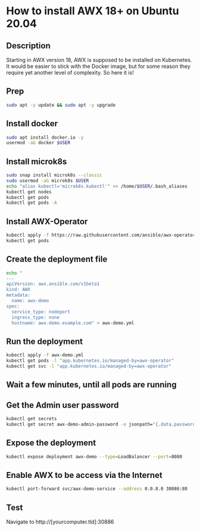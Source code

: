 How to install AWX 18+ on Ubuntu 20.04
==================================

Description
-----------
Starting in AWX version 18, AWX is supposed to be installed on Kubernetes. It would be easier to stick with the Docker image, but for some reason they require yet another level of complexity. So here it is!

Prep
----
```bash
sudo apt -y update && sudo apt -y upgrade
```

Install docker
--------------
```bash
sudo apt install docker.io -y
usermod -aG docker $USER
```

Install microk8s
----------------
```bash
sudo snap install microk8s --classic
sudo usermod -aG microk8s $USER
echo "alias kubectl='microk8s.kubectl'" >> /home/$USER/.bash_aliases
kubectl get nodes
kubectl get pods
kubectl get pods -A
```

Install AWX-Operator
--------------------
```bash
kubectl apply -f https://raw.githubusercontent.com/ansible/awx-operator/0.12.0/deploy/awx-operator.yaml
kubectl get pods
```

Create the deployment file
--------------------------
```bash
echo "
---
apiVersion: awx.ansible.com/v1beta1
kind: AWX
metadata:
  name: awx-demo
spec:
  service_type: nodeport
  ingress_type: none
  hostname: awx-demo.example.com" > awx-demo.yml
```

Run the deployment
------------------
```bash
kubectl apply -f awx-demo.yml
kubectl get pods -l "app.kubernetes.io/managed-by=awx-operator"
kubectl get svc -l "app.kubernetes.io/managed-by=awx-operator"
```

Wait a few minutes, until all pods are running
----------------------------------------------

Get the Admin user password
---------------------------
```bash
kubectl get secrets
kubectl get secret awx-demo-admin-password -o jsonpath="{.data.password}" | base64 --decode
```

Expose the deployment
---------------------
```bash
kubectl expose deployment awx-demo --type=LoadBalancer --port=8080
```

Enable AWX to be access via the Internet
----------------------------------------
```bash
kubectl port-forward svc/awx-demo-service --address 0.0.0.0 30886:80
```

Test
----
Navigate to http://[yourcomputer.tld]:30886
